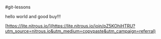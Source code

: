 #git-lessons

hello world and good buy!!!

[https://lite.nitrous.io/](https://lite.nitrous.io/join/pZ5KOhiHTRU?utm_source=nitrous.io&utm_medium=copypaste&utm_campaign=referral)
